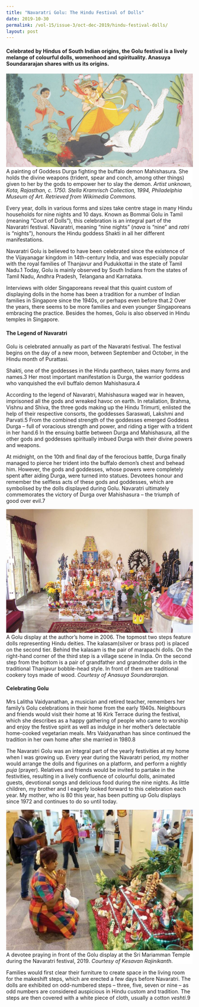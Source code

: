 ```yaml
---
title: "Navaratri Golu: The Hindu Festival of Dolls"
date: 2019-10-30
permalink: /vol-15/issue-3/oct-dec-2019/hindu-festival-dolls/
layout: post
---
```

#### Celebrated by Hindus of South Indian origins, the Golu festival is a lively melange of colourful dolls, womenhood and spirituality. **Anasuya Soundararajan** shares with us its origins.

<img src="/images/Vol-15-issue-3/navaratri-golu/Navaratri1.JPG">
<div style="background-color: white;">A painting of Goddess Durga fighting the buffalo demon Mahishasura. She holds the divine weapons (trident, spear and conch, among other things) given to her by the gods to empower her to slay the demon. <i>Artist unknown, Kota, Rajasthan, c. 1750. Stella Kramrisch Collection, 1994, Philadelphia Museum of Art. Retrieved from Wikimedia Commons.</i></div>

Every year, dolls in various forms and sizes take centre stage in many Hindu households for nine nights and 10 days. Known as Bommai Golu in Tamil (meaning “Court of Dolls”), this celebration is an integral part of the Navaratri festival. Navaratri, meaning “nine nights” (*nava* is “nine” and *ratri* is “nights”), honours the Hindu goddess Shakti in all her different manifestations.

Navaratri Golu is believed to have been celebrated since the existence of the Vijayanagar kingdom in 14th-century India, and was especially popular with the royal families of Thanjavur and Pudukkottai in the state of Tamil Nadu.1 Today, Golu is mainly observed by South Indians from the states of Tamil Nadu, Andhra Pradesh, Telangana and Karnataka.

Interviews with older Singaporeans reveal that this quaint custom of displaying dolls in the home has been a tradition for a number of Indian families in Singapore since the 1940s, or perhaps even before that.2 Over the years, there seems to be more families and even younger Singaporeans embracing the practice. Besides the homes, Golu is also observed in Hindu temples in Singapore.

#### **The Legend of Navaratri**

Golu is celebrated annually as part of the Navaratri festival. The festival begins on the day of a new moon, between September and October, in the Hindu month of Purattasi.

Shakti, one of the goddesses in the Hindu pantheon, takes many forms and names.3 Her most important manifestation is Durga, the warrior goddess who vanquished the evil buffalo demon Mahishasura.4

According to the legend of Navaratri, Mahishasura waged war in heaven, imprisoned all the gods and wreaked havoc on earth. In retaliation, Brahma, Vishnu and Shiva, the three gods making up the Hindu Trimurti, enlisted the help of their respective consorts, the goddesses Saraswati, Lakshmi and Parvati.5 From the combined strength of the goddesses emerged Goddess Durga – full of voracious strength and power, and riding a tiger with a trident in her hand.6 In the ensuing battle between Durga and Mahishasura, all the other gods and goddesses spiritually imbued Durga with their divine powers and weapons.

At midnight, on the 10th and final day of the ferocious battle, Durga finally managed to pierce her trident into the buffalo demon’s chest and behead him. However, the gods and goddesses, whose powers were completely spent after aiding Durga, were turned into statues. Devotees honour and remember the selfless acts of these gods and goddesses, which are symbolised by the dolls displayed during Golu. Navaratri ultimately commemorates the victory of Durga over Mahishasura – the triumph of good over evil.7

<img src="/images/Vol-15-issue-3/navaratri-golu/Navaratri2.JPG">
<div style="background-color: white;">A Golu display at the author’s home in 2006. The topmost two steps feature dolls representing Hindu deities. The kalasam(silver or brass pot) is placed on the second tier. Behind the kalasam is the pair of marapachi dolls. On the right-hand corner of the third step is a village scene in India. On the second step from the bottom is a pair of grandfather and grandmother dolls in the traditional Thanjavur bobble-head style. In front of them are traditional cookery toys made of wood. <i>Courtesy of Anasuya Soundararajan.</i></div>

#### **Celebrating Golu**

Mrs Lalitha Vaidyanathan, a musician and retired teacher, remembers her family’s Golu celebrations in their home from the early 1940s. Neighbours and friends would visit their home at 16 Kirk Terrace during the festival, which she describes as a happy gathering of people who came to worship and enjoy the festive spirit as well as indulge in her mother’s delectable home-cooked vegetarian meals. Mrs Vaidyanathan has since continued the tradition in her own home after she married in 1980.8

The Navaratri Golu was an integral part of the yearly festivities at my home when I was growing up. Every year during the Navaratri period, my mother would arrange the dolls and figurines on a platform, and perform a nightly *puja* (prayer). Relatives and friends would be invited to partake in the festivities, resulting in a lively confluence of colourful dolls, animated guests, devotional songs and delicious food during the nine nights. As little children, my brother and I eagerly looked forward to this celebration each year. My mother, who is 80 this year, has been putting up Golu displays since 1972 and continues to do so until today.

<img src="/images/Vol-15-issue-3/navaratri-golu/Navaratri3.JPG">
<div style="background-color: white;">A devotee praying in front of the Golu display at the Sri Mariamman Temple during the Navaratri festival, 2019. <i>Courtesy of Kesavan Rajinikanth.</i></div>

Families would first clear their furniture to create space in the living room for the makeshift steps, which are erected a few days before Navaratri. The dolls are exhibited on odd-numbered steps – three, five, seven or nine – as odd numbers are considered auspicious in Hindu custom and tradition. The steps are then covered with a white piece of cloth, usually a cotton *veshti*.9
